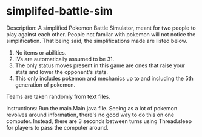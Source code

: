 # simplifed-battle-sim


Description: A simplified Pokemon Battle Simulator, meant for two people to play against each other. People not familar with pokemon will not notice the simplification. That being said, the simplifications made are listed below.


1. No items or abilities.
2. IVs are automatically assumed to be 31.
3. The only status moves present in this game are ones that raise your stats and lower the opponent's stats.
4. This only includes pokemon and mechanics up to and including the 5th generation of pokemon.

 Teams are taken randomly from text files.

 Instructions: Run the main.Main.java file. Seeing as a lot of pokemon revolves around information, there's no good way to do this on one computer. Instead, there are 3 seconds between turns using Thread.sleep for players to pass the computer around.

